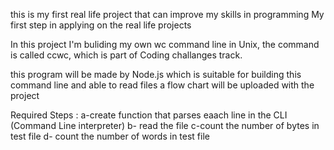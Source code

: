 this is my first real life project that can improve my skills in programming
My first step in applying on the real life projects 

In this project I'm buliding my own wc command line in Unix, the command is called ccwc, which is part of Coding challanges track.

this program will be made by Node.js  which is suitable for building this command line and able to read files
a flow chart will be uploaded with the project 

Required Steps :
a-create function that parses eaach line in the CLI (Command Line interpreter)
b- read the file
c-count the number of bytes in test file
d- count the number of words in test file 


